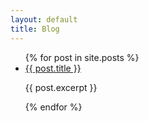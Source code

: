 ```yaml
---
layout: default
title: Blog
---
```


<ul>
{% for post in site.posts %}
  <li>
    <a href="{{ post.url | prepend: site.baseurl }}">{{ post.title }}</a>
    <p>{{ post.excerpt }}</p>
  </li>
{% endfor %}
</ul>
